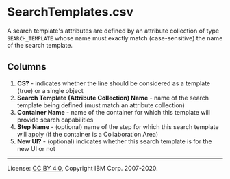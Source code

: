 <!-- SPDX-License-Identifier: CC-BY-4.0 -->
<!-- Copyright IBM Corp. 2007-2020 -->

# SearchTemplates.csv

A search template's attributes are defined by an attribute collection of type
`SEARCH_TEMPLATE` whose name must exactly match (case-sensitive) the name of the search template.

## Columns

1. **CS?** - indicates whether the line should be considered as a template (true) or a single object
1. **Search Template (Attribute Collection) Name** - name of the search template being defined (must match an attribute collection)
1. **Container Name** - name of the container for which this template will provide search capabilities
1. **Step Name** - (optional) name of the step for which this search template will apply (if the container is a Collaboration Area)
1. **New UI?** - (optional) indicates whether this search template is for the new UI or not

----
License: [CC BY 4.0](https://creativecommons.org/licenses/by/4.0/),
Copyright IBM Corp. 2007-2020.
